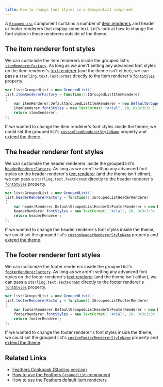 ```yaml
---
title: How to change font styles in a GroupedList component
---
```


A [`GroupedList`](../grouped-list.html) component contains a number of [item renderers](../default-item-renderers.html) and header or footer renderers that display some text. Let's look at how to change the font styles in these renderers outside of the theme.

## The item renderer font styles

We can customize the item renderers inside the grouped list's [`itemRendererFactory`](/api-reference/feathers/controls/GroupedList.html#itemRendererFactory). As long as we aren't setting any advanced font styles on the item renderer's [text renderer](../text-renderers.html) (and the theme isn't either), we can pass a `starling.text.TextFormat` directly to the item renderer's [`fontStyles`](/api-reference/feathers/controls/Button.html#fontStyles) property.

```actionscript
var list:GroupedList = new GroupedList();
list.itemRendererFactory = function():IGroupedListItemRenderer
{
	var itemRenderer:DefaultGroupedListItemRenderer = new DefaultGroupedListItemRenderer();
	itemRenderer.fontStyles = new TextFormat( "Arial", 20, 0x3c3c3c );
	return itemRenderer;
};
```

If we wanted to change the item renderer's font styles inside the theme, we could set the grouped list's [`customItemRendererStyleName`](/api-reference/feathers/controls/GroupedList.html#customItemRendererStyleName) property and [extend the theme](../extending-themes.html).

## The header renderer font styles

We can customize the header renderers inside the grouped list's [`headerRendererFactory`](/api-reference/feathers/controls/GroupedList.html#headerRendererFactory). As long as we aren't setting any advanced font styles on the header renderer's [text renderer](../text-renderers.html) (and the theme isn't either), we can pass a `starling.text.TextFormat` directly to the header renderer's [`fontStyles`](/api-reference/feathers/controls/renderers/DefaultGroupedListHeaderOrFooterRenderer.html#fontStyles) property.

```actionscript
var list:GroupedList = new GroupedList();
list.headerRendererFactory = function():IGroupedListHeaderRenderer
{
	var headerRenderer:DefaultGroupedListHeaderOrFooterRenderer = new DefaultGroupedListHeaderOrFooterRenderer();
	headerRenderer.fontStyles = new TextFormat( "Arial", 20, 0x3c3c3c );
	return headerRenderer;
};
```

If we wanted to change the header renderer's font styles inside the theme, we could set the grouped list's [`customHeaderRendererStyleName`](/api-reference/feathers/controls/GroupedList.html#customHeaderRendererStyleName) property and [extend the theme](../extending-themes.html).

## The footer renderer font styles

We can customize the footer renderers inside the grouped list's [`footerRendererFactory`](/api-reference/feathers/controls/GroupedList.html#footerRendererFactory). As long as we aren't setting any advanced font styles on the footer renderer's [text renderer](../text-renderers.html) (and the theme isn't either), we can pass a `starling.text.TextFormat` directly to the footer renderer's [`fontStyles`](/api-reference/feathers/controls/renderers/DefaultGroupedListHeaderOrFooterRenderer.html#fontStyles) property.

```actionscript
var list:GroupedList = new GroupedList();
list.footerRendererFactory = function():IGroupedListFooterRenderer
{
	var footerRenderer:DefaultGroupedListHeaderOrFooterRenderer = new DefaultGroupedListHeaderOrFooterRenderer();
	footerRenderer.fontStyles = new TextFormat( "Arial", 20, 0x3c3c3c );
	return footerRenderer;
};
```

If we wanted to change the footer renderer's font styles inside the theme, we could set the grouped list's [`customFooterRendererStyleName`](/api-reference/feathers/controls/GroupedList.html#customFooterRendererStyleName) property and [extend the theme](../extending-themes.html).

## Related Links

- [Feathers Cookbook (Starling version)](./index.md)
- [How to use the Feathers `GroupedList` component](../grouped-list.html)
- [How to use the Feathers default item renderers](../default-item-renderers.html)
